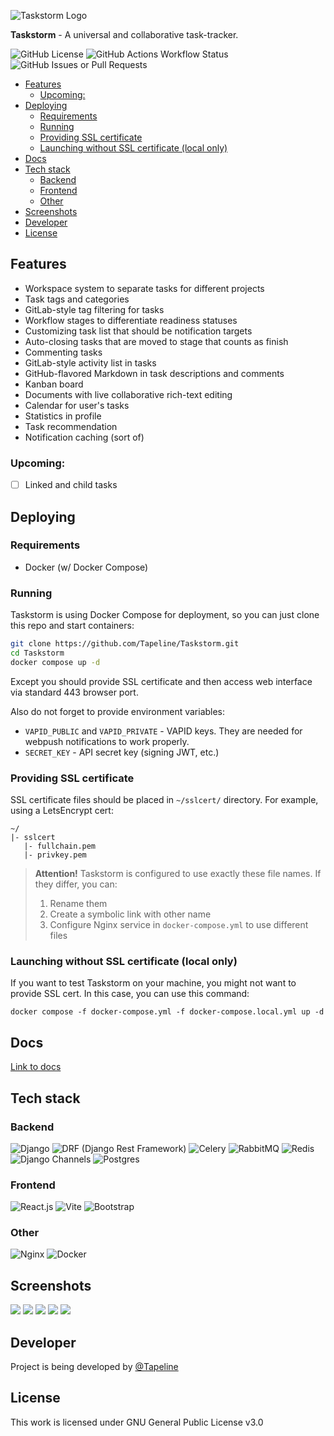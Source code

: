![Taskstorm Logo](.assets/taskstorm-color-plate.png)

**Taskstorm** - A universal and collaborative task-tracker. 

![GitHub License](https://img.shields.io/github/license/Tapeline/Taskstorm)
![GitHub Actions Workflow Status](https://img.shields.io/github/actions/workflow/status/Tapeline/Taskstorm/deploy.yml)
![GitHub Issues or Pull Requests](https://img.shields.io/github/issues/Tapeline/Taskstorm)

<!-- TOC -->
  * [Features](#features)
    * [Upcoming:](#upcoming)
  * [Deploying](#deploying)
    * [Requirements](#requirements)
    * [Running](#running)
    * [Providing SSL certificate](#providing-ssl-certificate)
    * [Launching without SSL certificate (local only)](#launching-without-ssl-certificate-local-only)
  * [Docs](#docs)
  * [Tech stack](#tech-stack)
    * [Backend](#backend)
    * [Frontend](#frontend)
    * [Other](#other)
  * [Screenshots](#screenshots)
  * [Developer](#developer)
  * [License](#license)
<!-- TOC -->

## Features
- Workspace system to separate tasks for different projects
- Task tags and categories
- GitLab-style tag filtering for tasks
- Workflow stages to differentiate readiness statuses
- Customizing task list that should be notification targets
- Auto-closing tasks that are moved to stage that counts as
  finish
- Commenting tasks
- GitLab-style activity list in tasks
- GitHub-flavored Markdown in task descriptions and comments
- Kanban board
- Documents with live collaborative rich-text editing
- Calendar for user's tasks
- Statistics in profile
- Task recommendation
- Notification caching (sort of)

### Upcoming:
- [ ] Linked and child tasks

## Deploying
### Requirements
- Docker (w/ Docker Compose)

### Running
Taskstorm is using Docker Compose for deployment, so 
you can just clone this repo and start containers:
```sh
git clone https://github.com/Tapeline/Taskstorm.git
cd Taskstorm
docker compose up -d
```
Except you should provide SSL certificate and then access web interface via standard 443
browser port.

Also do not forget to provide environment variables:
- `VAPID_PUBLIC` and `VAPID_PRIVATE` - VAPID keys. They are
  needed for webpush notifications to work properly.
- `SECRET_KEY` - API secret key (signing JWT, etc.)

### Providing SSL certificate
SSL certificate files should be placed in `~/sslcert/` 
directory. For example, using a LetsEncrypt cert:
```
~/
|- sslcert
   |- fullchain.pem
   |- privkey.pem
```
> **Attention!**
> Taskstorm is configured to use exactly these file names.
> If they differ, you can:
> 1. Rename them
> 2. Create a symbolic link with other name
> 3. Configure Nginx service in `docker-compose.yml` to
>    use different files

### Launching without SSL certificate (local only)

If you want to test Taskstorm on your machine, you might
not want to provide SSL cert. In this case, you can use
this command:
```shell
docker compose -f docker-compose.yml -f docker-compose.local.yml up -d
```

## Docs
[Link to docs](docs/index.md)

## Tech stack
### Backend
![Django](https://img.shields.io/badge/Django-092E20?style=for-the-badge&logo=django&logoColor=green)
![DRF (Django Rest Framework)](https://img.shields.io/badge/django--rest--framework-3.14.0-blue?style=for-the-badge&labelColor=333333&logo=django&logoColor=white&color=blue)
![Celery](https://img.shields.io/static/v1?style=for-the-badge&message=Celery&color=37814A&logo=Celery&logoColor=FFFFFF&label)
![RabbitMQ](https://img.shields.io/badge/-rabbitmq-%23FF6600?style=style=for-the-badge&logo=rabbitmq&logoColor=white)
![Redis](https://img.shields.io/badge/Redis-DC382D?style=for-the-badge&logo=redis&logoColor=white)
![Django Channels](https://img.shields.io/badge/-Django_Channels-46a2f1?style=for-the-badge&logo=Django)
![Postgres](https://img.shields.io/badge/postgresql-4169e1?style=for-the-badge&logo=postgresql&logoColor=white)
### Frontend
![React.js](https://shields.io/badge/react-black?logo=react&style=for-the-badge)
![Vite](https://img.shields.io/badge/-Vite-%23646CFF?style=for-the-badge&logo=vite&logoColor=ffffff)
![Bootstrap](https://img.shields.io/badge/Bootstrap-563D7C?style=for-the-badge&logo=bootstrap&logoColor=white)
### Other
![Nginx](https://img.shields.io/badge/NGINX-009639?style=for-the-badge&logo=NGINX&logoColor=white)
![Docker](https://img.shields.io/badge/Tech-Docker-informational?style=for-the-badge&logo=docker&color=2496ED)

## Screenshots
![](.assets/task_list.png)
![](.assets/task_detail.png)
![](.assets/kanban.png)
![](.assets/docs.png)
![](.assets/profile.png)

## Developer
Project is being developed by [@Tapeline](https://www.github.com/Tapeline)

## License
This work is licensed under GNU General Public License v3.0

